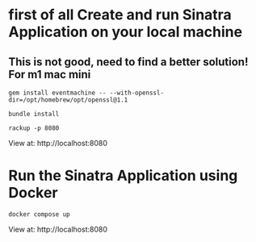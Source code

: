 # first of all Create and run Sinatra Application on your local machine

## This is not good, need to find a better solution! For m1 mac mini

```
gem install eventmachine -- --with-openssl-dir=/opt/homebrew/opt/openssl@1.1
```

```
bundle install
```

```
rackup -p 8080
```

View at: http://localhost:8080

# Run the Sinatra Application using Docker

```
docker compose up
```

View at: http://localhost:8080
